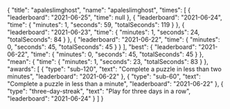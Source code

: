 {
  "title": "apaleslimghost",
  "name": "apaleslimghost",
  "times": [
    {
      "leaderboard": "2021-06-25",
      "time": null
    },
    {
      "leaderboard": "2021-06-24",
      "time": {
        "minutes": 1,
        "seconds": 59,
        "totalSeconds": 119
      }
    },
    {
      "leaderboard": "2021-06-23",
      "time": {
        "minutes": 1,
        "seconds": 24,
        "totalSeconds": 84
      }
    },
    {
      "leaderboard": "2021-06-22",
      "time": {
        "minutes": 0,
        "seconds": 45,
        "totalSeconds": 45
      }
    }
  ],
  "best": {
    "leaderboard": "2021-06-22",
    "time": {
      "minutes": 0,
      "seconds": 45,
      "totalSeconds": 45
    }
  },
  "mean": {
    "time": {
      "minutes": 1,
      "seconds": 23,
      "totalSeconds": 83
    }
  },
  "awards": [
    {
      "type": "sub-120",
      "text": "Complete a puzzle in less than two minutes",
      "leaderboard": "2021-06-22"
    },
    {
      "type": "sub-60",
      "text": "Complete a puzzle in less than a minute",
      "leaderboard": "2021-06-22"
    },
    {
      "type": "three-day-streak",
      "text": "Play for three days in a row",
      "leaderboard": "2021-06-24"
    }
  ]
}